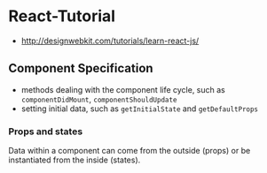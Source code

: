 # React-Tutorial

* http://designwebkit.com/tutorials/learn-react-js/
## Component Specification
* methods dealing with the component life cycle, such as `componentDidMount`, `componentShouldUpdate`
* setting initial data, such as `getInitialState` and `getDefaultProps`
### Props and states
Data within a component can come from the outside (props) or be instantiated from the inside (states).
